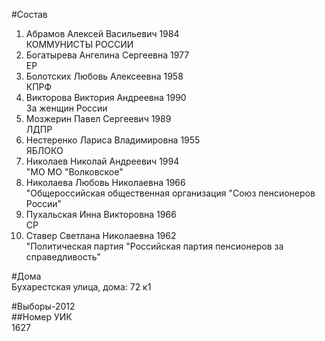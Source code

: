 #Состав  
1. Абрамов Алексей Васильевич 1984  
    КОММУНИСТЫ РОССИИ  
2. Богатырева Ангелина Сергеевна 1977  
    ЕР  
3. Болотских Любовь Алексеевна 1958  
    КПРФ  
4. Викторова Виктория Андреевна 1990  
    За женщин России  
5. Мозжерин Павел Сергеевич 1989  
    ЛДПР  
6. Нестеренко Лариса Владимировна 1955  
    ЯБЛОКО  
7. Николаев Николай Андреевич 1994  
    "МО МО "Волковское"  
8. Николаева Любовь Николаевна 1966  
    "Общероссийская общественная организация "Союз пенсионеров России"  
9. Пухальская Инна Викторовна 1966  
    СР  
10. Ставер Светлана Николаевна 1962  
    "Политическая партия "Российская партия пенсионеров за справедливость"  
  
#Дома  
Бухарестская улица, дома: 72 к1  
  
#Выборы-2012  
##Номер УИК  
1627  
